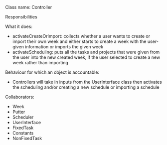 Class name: Controller

Responsibilities

What it does: 
* activateCreateOrImport: collects whether a user wants to create or import their own week and either starts to create a week with the user-given information or imports the given week
* activateScheduling: puts all the tasks and projects that were given from the user into the new created week, if the user selected to create a new week rather than importing

Behaviour for which an object is accountable:
* Controllers will take in inputs from the UserInterface class then activates the scheduling and/or creating a new schedule or importing a schedule

Collaborators:
* Week
* Putter
* Scheduler
* UserInterface
* FixedTask
* Constants
* NonFixedTask